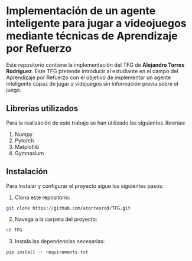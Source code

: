 # Implementación de un agente inteligente para jugar a videojuegos mediante técnicas de Aprendizaje por Refuerzo

Este repositorio contiene la implementación del TFG de **Alejandro Torres Rodríguez**. Este TFG pretende introducir al estudiante en el campo del Aprendizaje por Refuerzo con el objetivo de implementar un agente inteligente capaz de jugar a videjuegos sin información previa sobre el juego.

## Librerías utilizados

Para la realización de este trabajo se han utilizado las siguientes librerías:

1. Numpy
2. Pytorch
3. Matplotlib
4. Gymnasium

## Instalación

Para instalar y configurar el proyecto sigue los siguientes pasos:

1. Clona este repositorio:
```bash
git clone https://github.com/atorresrod/TFG.git
```
2. Navega a la carpeta del proyecto:
```bash
cd TFG
```
3. Instala las dependencias necesarias:
```bash
pip install -r requirements.txt
```